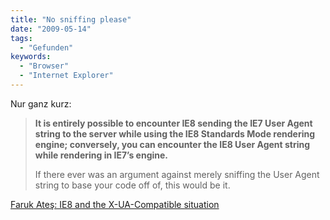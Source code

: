```yaml
---
title: "No sniffing please"
date: "2009-05-14"
tags:
  - "Gefunden"
keywords:
  - "Browser"
  - "Internet Explorer"
---
```


Nur ganz kurz:

> **It is entirely possible to encounter IE8 sending the IE7 User Agent string to the server while using the IE8 Standards Mode rendering engine; conversely, you can encounter the IE8 User Agent string while rendering in IE7’s engine.**
>
> If there ever was an argument against merely sniffing the User Agent string to base your code off of, this would be it.

[Faruk Ateş: IE8 and the X-UA-Compatible situation](http://farukat.es/journal/2009/05/245-ie8-and-the-x-ua-compatible-situatio)
